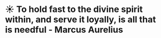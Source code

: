 # ☀️ To hold fast to the divine spirit within, and serve it loyally, is all that is needful - Marcus Aurelius
